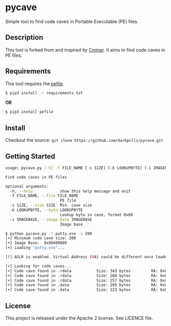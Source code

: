 pycave
======

Simple tool to find code caves in Portable Executable (PE) files.

## Description

This tool is forked from [](https://github.com/axcheron/pycave) and inspired by [Cminer](https://github.com/EgeBalci/Cminer). It aims to find code caves in PE files.

## Requirements

This tool requires the [pefile](https://github.com/erocarrera/pefile/).

```bash
$ pip3 install -r requirements.txt
```

**OR**

```bash
$ pip3 install pefile
```

## Install

Checkout the source: `git clone https://github.com/darkpills/pycave.git`

## Getting Started

```bash
usage: pycave.py [-h] -f FILE_NAME [-s SIZE] [-b LOOKUPBYTE] [-i IMAGEBASE]

Find code caves in PE files

optional arguments:
  -h, --help            show this help message and exit
  -f FILE_NAME, --file FILE_NAME
                        PE file
  -s SIZE, --size SIZE  Min. cave size
  -b LOOKUPBYTE, --byte LOOKUPBYTE
                        Lookup byte in cave, format 0x00
  -i IMAGEBASE, --image-base IMAGEBASE
                        Image base

$ python pycave.py -f putty.exe -s 200
[+] Minimum code cave size: 200
[+] Image Base:  0x00400000
[+] Loading "putty.exe"...

[!] ASLR is enabled. Virtual Address (VA) could be different once loaded in memory.

[+] Looking for code caves...
[+] Code cave found in .rdata           Size: 343 bytes         RA: 0x00000D71  VA: 0x00402771
[+] Code cave found in .rdata           Size: 260 bytes         RA: 0x000219B4  VA: 0x004233B4
[+] Code cave found in .rdata           Size: 257 bytes         RA: 0x00021BB7  VA: 0x004235B7
[+] Code cave found in .data            Size: 205 bytes         RA: 0x000252CC  VA: 0x0042B4CC
[+] Code cave found in .data            Size: 223 bytes         RA: 0x000253D3  VA: 0x0042B5D3
```

## License

This project is released under the Apache 2 license. See LICENCE file.